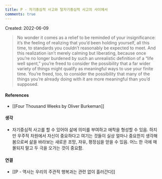 ```yaml
---
title: P - 자기중심적 사고와 탈자기중심적 사고의 사이에서
comments: true
---
```


Created: 2022-06-09

>No wonder it comes as a relief to be reminded of your insignificance: it’s the feeling of realizing that you’d been holding yourself, all this time, to standards you couldn’t reasonably be expected to meet. And this realization isn’t merely calming but liberating, because once you’re no longer burdened by such an unrealistic definition of a “life well spent,” you’re freed to consider the possibility that a far wider variety of things might qualify as meaningful ways to use your finite time. You’re freed, too, to consider the possibility that many of the things you’re already doing with it are more meaningful than you’d supposed.


#### References
- [[Four Thousand Weeks by Oliver Burkeman]]

#### 생각
- 자기중심적 사고를 할 수 있어야 삶에 의미를 부여하고 애착을 형성할 수 있음. 하지만 우주적 차원에서 자신이 중요하다고 여기는 것들이 실상 얼마나 중요한지 생각해 봄으로써 삶을 바라보는 새로운 조망, 자유, 평정심을 얻을 수 있음. 어느 한 극에 매몰되지 말고 두 극을 오가는 것이 중요함.

#### 연결
- [[P - 역사는 우리의 주관적 행복과는 관련 없이 흘러간다]]